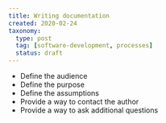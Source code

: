 ```yaml
---
title: Writing documentation
created: 2020-02-24
taxonomy:
  type: post
  tag: [software-development, processes]
  status: draft
---
```


* Define the audience
* Define the purpose
* Define the assumptions
* Provide a way to contact the author
* Provide a way to ask additional questions
